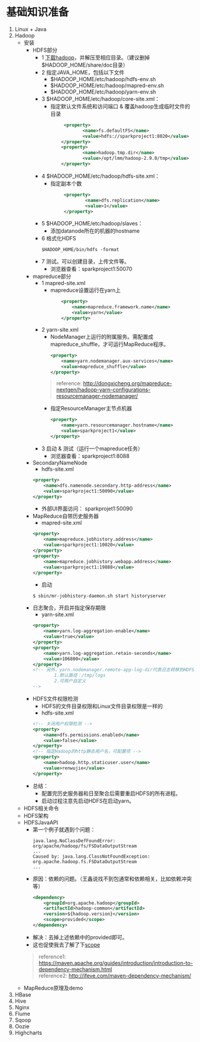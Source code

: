 # 基础知识准备
1. Linux + Java
2. Hadoop
    - 安装
      - HDFS部分
        - 1 <a href="http://archive.apache.org/dist/hadoop/core/">下载hadoop</a>，并解压至相应目录。（建议删掉$HADOOP_HOME/share/doc目录）
        - 2 指定JAVA_HOME，包括以下文件
          - $HADOOP_HOME/etc/hadoop/hdfs-env.sh
          - $HADOOP_HOME/etc/hadoop/mapred-env.sh
          - $HADOOP_HOME/etc/hadoop/yarn-env.sh
        - 3 $HADOOP_HOME/etc/hadoop/core-site.xml：
          - 指定默认文件系统和访问端口 & 覆盖hadoop生成临时文件的目录
            ```xml
                 <property>
                        <name>fs.defaultFS</name>
                        <value>hdfs://sparkproject1:8020</value>
                </property>
                <property>
                        <name>hadoop.tmp.dir</name>
                        <value>/opt/lmm/hadoop-2.9.0/tmp</value>
                </property>
            ```
        - 4 $HADOOP_HOME/etc/hadoop/hdfs-site.xml：
          - 指定副本个数
              ```xml
                   <property>
                           <name>dfs.replication</name>
                           <value>1</value>
                   </property>
              ```
        - 5 $HADOOP_HOME/etc/hadoop/slaves：
          - 添加datanode所在的机器的hostname
        - 6 格式化HDFS
            ```sbtshell
            $HADOOP_HOME/bin/hdfs -format 
            ```
        - 7 测试。可以创建目录，上传文件等。 
          - 浏览器查看：sparkproject1:50070
      - mapreduce部分
        - 1 mapred-site.xml
          - mapreduce设置运行在yarn上
            ```xml
                <property>
                    <name>mapreduce.framework.name</name>
                    <value>yarn</value>
                </property>
            ```
        - 2 yarn-site.xml
          - NodeManager上运行的附属服务。需配置成mapreduce_shuffle，才可运行MapReduce程序。
            ```xml
            <property>
                <name>yarn.nodemanager.aux-services</name>
                <value>mapreduce_shuffle</value>
            </property>
            ```
          > reference: http://dongxicheng.org/mapreduce-nextgen/hadoop-yarn-configurations-resourcemanager-nodemanager/
          - 指定ResourceManager主节点机器
            ```xml
            <property>
                <name>yarn.resourcemanager.hostname</name>
                <value>sparkproject1</value>
            </property>
            ```
        - 3 启动 & 测试（运行一个mapreduce任务）
          - 浏览器查看：sparkproject1:8088
      - SecondaryNameNode
        - hdfs-site.xml
        ```xml
        <property>
            <name>dfs.namenode.secondary.http-address</name>
            <value>sparkproject1:50090</value>
        </property>
        ```
        - 外部UI界面访问： sparkprojet1:50090
      - MapReduce自带历史服务器
        - mapred-site.xml
        ```xml
        <property>
            <name>mapreduce.jobhistory.address</name>
            <value>sparkproject1:10020</value>
        </property>
        <property>
            <name>mapreduce.jobhistory.webapp.address</name>
            <value>sparkproject1:19888</value>
        </property>
        ```
        - 启动
        ```sbtshell
        $ sbin/mr-jobhistory-daemon.sh start historyserver
        ```
      - 日志聚合，开启并指定保存期限
        - yarn-site.xml
        ```xml
        <property>
            <name>yarn.log-aggregation-enable</name>
            <value>true</value>
        </property>
        <property>
            <name>yarn.log-aggregation.retain-seconds</name>
            <value>106800</value>
        </property>
        <!-- 另外，yarn.nodemanager.remote-app-log-dir代表日志转移到HDFS上的目录路径。
                1.默认路径：/tmp/logs
                2.可用户自定义
        -->
        ```
      - HDFS文件权限检测
        - HDFS的文件目录权限和Linux文件目录权限是一样的
        - hdfs-site.xml
        ```xml
        <!-- 关闭用户权限检测 -->
        <property>
            <name>dfs.permissions.enabled</name>
            <value>false</value>
        </property>
        <!-- 指定Hadoop的http静态用户名，可配置项 -->
        <property>
            <name>hadoop.http.staticuser.user</name>
            <value>renwujie</value>
        </property>
        ```
      - 总结：
        - 配置完历史服务器和日至聚合后需要重启HDFS的所有进程。
        - 启动过程注意先启动HDFS在启动yarn。
    - HDFS相关命令
    - HDFS架构
    - HDFSJavaAPI
      - 第一个例子就遇到个问题：
          ```sbtshell
          java.lang.NoClassDefFoundError: org/apache/hadoop/fs/FSDataOutputStream
          ...
          Caused by: java.lang.ClassNotFoundException: org.apache.hadoop.fs.FSDataOutputStream
          ...
          ```
      - 原因：依赖的问题。（王鑫说找不到包通常和依赖相关，比如依赖冲突等）
          ```xml
          <dependency>
              <groupId>org.apache.hadoop</groupId>
              <artifactId>hadoop-common</artifactId>
              <version>${hadoop.version}</version>
              <scope>provided</scope>
          </dependency>
          ```
      - 解决：去掉上述依赖中的<scope>provided</scope>即可。
      - 这也促使我去了解了下<a href="https://maven.apache.org/guides/introduction/introduction-to-dependency-mechanism.html  ">scope</a>  
      > reference1: https://maven.apache.org/guides/introduction/introduction-to-dependency-mechanism.html  
      reference2: http://ifeve.com/maven-dependency-mechanism/  
    - MapReduce原理及demo
3. HBase
4. Hive
5. Nginx
6. Flume
7. Sqoop
8. Oozie
9. Highcharts
